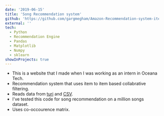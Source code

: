 ```yaml
---
date: '2019-06-15'
title: 'Song Recommendation system'
github: 'https://github.com/gargmegham/Amazon-Recommendation-system-item-to-item-based-collabrative-filtering-in-python-3.7'
external: ''
tech:
  - Python
  - Recommendation Engine
  - Pandas
  - Matplotlib
  - Numpy
  - sklearn
showInProjects: true
---
```


- This is a website that I made when I was working as an intern in Oceana Tech.
- Recommendation system that uses item to item based collabrative filtering.
- Reads data from [turi](https://static.turi.com/datasets/millionsong/10000.txt) and [CSV](https://static.turi.com/datasets/millionsong/song_data.csv).
- I've tested this code for song recommendation on a million songs dataset.
- Uses co-occourence matrix.

